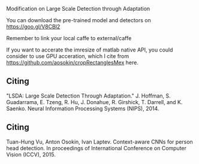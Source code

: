 
Modification on Large Scale Detection through Adaptation

You can download the pre-trained model and detectors on https://goo.gl/V8CBl2

Remember to link your local caffe to external/caffe

If you want to accerate the imresize of matlab native API, you could consider to use GPU acceration, which I cite from https://github.com/aosokin/cropRectanglesMex here.

Citing
-------
"LSDA: Large Scale Detection Through Adaptation." J. Hoffman, 
S. Guadarrama, E. Tzeng, R. Hu, J. Donahue, R. Girshick, T. Darrell, and
K. Saenko. Neural Information Processing Systems (NIPS), 2014.

Citing
-------
Tuan-Hung Vu, Anton Osokin, Ivan Laptev. Context-aware CNNs for person head detection.
In proceedings of International Conference on Computer Vision (ICCV), 2015.
